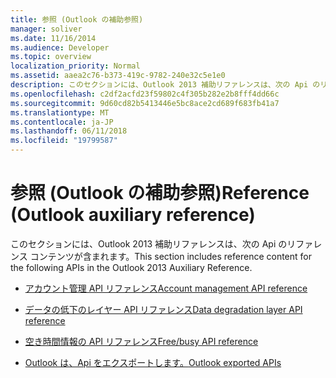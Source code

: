 ```yaml
---
title: 参照 (Outlook の補助参照)
manager: soliver
ms.date: 11/16/2014
ms.audience: Developer
ms.topic: overview
localization_priority: Normal
ms.assetid: aaea2c76-b373-419c-9782-240e32c5e1e0
description: このセクションには、Outlook 2013 補助リファレンスは、次の Api のリファレンス コンテンツが含まれます。
ms.openlocfilehash: c2df2acfd23f59802c4f305b282e2b8fff4dd66c
ms.sourcegitcommit: 9d60cd82b5413446e5bc8ace2cd689f683fb41a7
ms.translationtype: MT
ms.contentlocale: ja-JP
ms.lasthandoff: 06/11/2018
ms.locfileid: "19799587"
---
```

# <a name="reference-outlook-auxiliary-reference"></a><span data-ttu-id="b7299-103">参照 (Outlook の補助参照)</span><span class="sxs-lookup"><span data-stu-id="b7299-103">Reference (Outlook auxiliary reference)</span></span>

<span data-ttu-id="b7299-104">このセクションには、Outlook 2013 補助リファレンスは、次の Api のリファレンス コンテンツが含まれます。</span><span class="sxs-lookup"><span data-stu-id="b7299-104">This section includes reference content for the following APIs in the Outlook 2013 Auxiliary Reference.</span></span>

- [<span data-ttu-id="b7299-105">アカウント管理 API リファレンス</span><span class="sxs-lookup"><span data-stu-id="b7299-105">Account management API reference</span></span>](account-management-api-reference.md)
    
- [<span data-ttu-id="b7299-106">データの低下のレイヤー API リファレンス</span><span class="sxs-lookup"><span data-stu-id="b7299-106">Data degradation layer API reference</span></span>](data-degradation-layer-api-reference.md)
    
- [<span data-ttu-id="b7299-107">空き時間情報の API リファレンス</span><span class="sxs-lookup"><span data-stu-id="b7299-107">Free/busy API reference</span></span>](free-busy-api-reference.md)
    
- [<span data-ttu-id="b7299-108">Outlook は、Api をエクスポートします。</span><span class="sxs-lookup"><span data-stu-id="b7299-108">Outlook exported APIs</span></span>](outlook-exported-apis.md)
    

